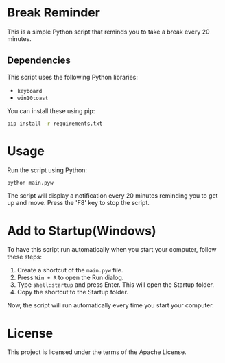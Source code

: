 # Break Reminder

This is a simple Python script that reminds you to take a break every 20 minutes.

## Dependencies

This script uses the following Python libraries:

- `keyboard`
- `win10toast`

You can install these using pip:

```bash
pip install -r requirements.txt
```
# Usage 

Run the script using Python:

```bash
python main.pyw
```
The script will display a notification every 20 minutes reminding you to get up and move. Press the 'F8' key to stop the script.

# Add to Startup(Windows)

To have this script run automatically when you start your computer, follow these steps:

1. Create a shortcut of the `main.pyw` file.
2. Press `Win + R` to open the Run dialog.
3. Type `shell:startup` and press Enter. This will open the Startup folder.
4. Copy the shortcut to the Startup folder.

Now, the script will run automatically every time you start your computer.

# License
This project is licensed under the terms of the Apache License.